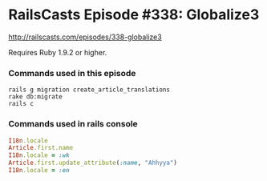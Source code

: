 # RailsCasts Episode #338: Globalize3

http://railscasts.com/episodes/338-globalize3

Requires Ruby 1.9.2 or higher.


### Commands used in this episode

```
rails g migration create_article_translations
rake db:migrate
rails c
```

### Commands used in rails console

```ruby
I18n.locale
Article.first.name
I18n.locale = :wk
Article.first.update_attribute(:name, "Ahhyya")
I18n.locale = :en
```
